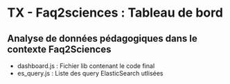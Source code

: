# TX - Faq2sciences : Tableau de bord

## Analyse de données pédagogiques dans le contexte Faq2Sciences

- dashboard.js : Fichier lib contenant le code final
- es_query.js : Liste des query ElasticSearch utlisées